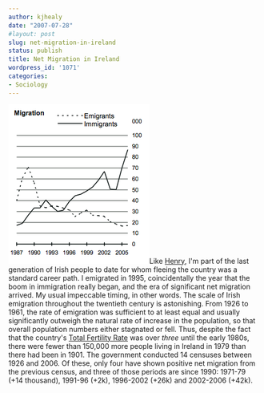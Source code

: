 ```yaml
---
author: kjhealy
date: "2007-07-28"
#layout: post
slug: net-migration-in-ireland
status: publish
title: Net Migration in Ireland
wordpress_id: '1071'
categories:
- Sociology
---
```


![Irish migration flows](ireland-migration.png)Like [Henry](http://crookedtimber.org/2007/07/28/thousands-are-sailing/), I'm part of the last generation of Irish people to date for whom fleeing the country was a standard career path. I emigrated in 1995, coincidentally the year that the boom in immigration really began, and the era of significant net migration arrived. My usual impeccable timing, in other words. The scale of Irish emigration throughout the twentieth century is astonishing. From 1926 to 1961, the rate of emigration was sufficient to at least equal and usually significantly outweigh the natural rate of increase in the population, so that overall population numbers either stagnated or fell. Thus, despite the fact that the country's [Total Fertility Rate](http://en.wikipedia.org/wiki/Total_fertility_rate) was over *three* until the early 1980s, there were fewer than 150,000 more people living in Ireland in 1979 than there had been in 1901. The government conducted 14 censuses between 1926 and 2006. Of these, only four have shown positive net migration from the previous census, and three of those periods are since 1990: 1971-79 (+14 thousand), 1991-96 (+2k), 1996-2002 (+26k) and 2002-2006 (+42k).

